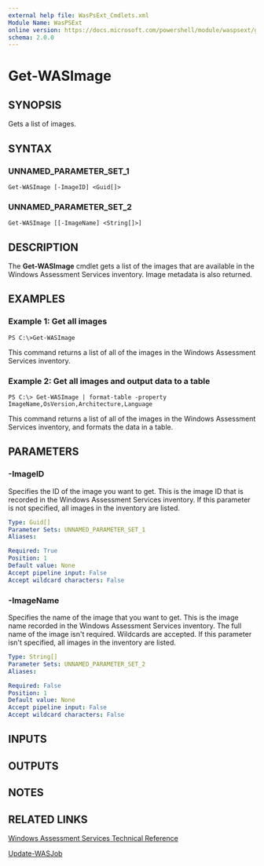 ```yaml
---
external help file: WasPsExt_Cmdlets.xml
Module Name: WasPSExt
online version: https://docs.microsoft.com/powershell/module/waspsext/get-wasimage?view=windowsserver2012-ps&wt.mc_id=ps-gethelp
schema: 2.0.0
---
```


# Get-WASImage

## SYNOPSIS
Gets a list of images.

## SYNTAX

### UNNAMED_PARAMETER_SET_1
```
Get-WASImage [-ImageID] <Guid[]>
```

### UNNAMED_PARAMETER_SET_2
```
Get-WASImage [[-ImageName] <String[]>]
```

## DESCRIPTION
The **Get-WASImage** cmdlet gets a list of the images that are available in the Windows Assessment Services inventory.
Image metadata is also returned.

## EXAMPLES

### Example 1: Get all images
```
PS C:\>Get-WASImage
```

This command returns a list of all of the images in the Windows Assessment Services inventory.

### Example 2: Get all images and output data to a table
```
PS C:\> Get-WASImage | format-table -property ImageName,OsVersion,Architecture,Language
```

This command returns a list of all of the images in the Windows Assessment Services inventory, and formats the data in a table.

## PARAMETERS

### -ImageID
Specifies the ID of the image you want to get.
This is the image ID that is recorded in the Windows Assessment Services inventory.
If this parameter is not specified, all images in the inventory are listed.

```yaml
Type: Guid[]
Parameter Sets: UNNAMED_PARAMETER_SET_1
Aliases: 

Required: True
Position: 1
Default value: None
Accept pipeline input: False
Accept wildcard characters: False
```

### -ImageName
Specifies the name of the image that you want to get.
This is the image name recorded in the Windows Assessment Services inventory.
The full name of the image isn't required.
Wildcards are accepted.
If this parameter isn't specified, all images in the inventory are listed.

```yaml
Type: String[]
Parameter Sets: UNNAMED_PARAMETER_SET_2
Aliases: 

Required: False
Position: 1
Default value: None
Accept pipeline input: False
Accept wildcard characters: False
```

## INPUTS

## OUTPUTS

## NOTES

## RELATED LINKS

[Windows Assessment Services Technical Reference](https://go.microsoft.com/fwlink/?LinkId=215628)

[Update-WASJob](./Update-WASJob.md)

